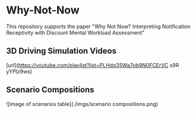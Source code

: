 # Why-Not-Now
This repository supports the paper "Why Not Now? Interpreting Notification Receptivity with Discount Mental Workload Assessment"

## 3D Driving Simulation Videos
[url](https://youtube.com/playlist?list=PLHdq35Wa7ob9N0FCErVC s9R yYPIz9ws)

## Scenario Compositions
![image of scenarios table](./imgs/scenario compositions.png)
